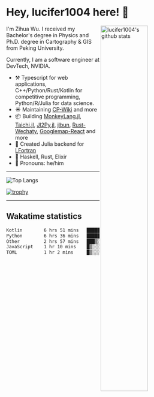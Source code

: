 # Hey, lucifer1004 here! :wave:

<img width="50%" align="right" alt="lucifer1004's github stats" src="https://github-readme-stats.vercel.app/api?username=lucifer1004&show_icons=true">

I'm Zihua Wu. I received my Bachelor's degree in Physics and Ph.D. degree in Cartography & GIS from Peking University.

Currently, I am a software engineer at DevTech, NVIDIA.

- :hammer_and_pick: Typescript for web applications, C++/Python/Rust/Kotlin for competitive programming, Python/R/Julia for data science.
- :sunny: Maintaining [CP-Wiki](https://cp-wiki.vercel.app) and more 
- :package: Building [MonkeyLang.jl](https://github.com/lucifer1004/MonkeyLang.jl), [Taichi.jl](https://github.com/lucifer1004/Taichi.jl), [Jl2Py.jl](https://github.com/lucifer1004/Jl2Py.jl), [jlbun](https://github.com/lucifer1004/jlbun), [Rust-Wechaty](https://github.com/wechaty/rust-wechaty), [Googlemap-React](https://github.com/googlemap-react/googlemap-react) and more
- :sparkler: Created Julia backend for [LFortran](https://github.com/lfortran/lfortran)
- :seedling: Haskell, Rust, Elixir
- :man: Pronouns: he/him

---

![Top Langs](https://github-readme-stats.vercel.app/api/top-langs/?username=lucifer1004&layout=compact)

[![trophy](https://github-profile-trophy.vercel.app/?username=ryo-ma)](https://github.com/ryo-ma/github-profile-trophy)

---

## Wakatime statistics

<!--START_SECTION:waka-->

```txt
Kotlin        6 hrs 51 mins   ████████░░░░░░░░░░░░░░░░░   31.86 %
Python        6 hrs 36 mins   ███████▓░░░░░░░░░░░░░░░░░   30.67 %
Other         2 hrs 57 mins   ███▒░░░░░░░░░░░░░░░░░░░░░   13.77 %
JavaScript    1 hr 10 mins    █▒░░░░░░░░░░░░░░░░░░░░░░░   05.42 %
TOML          1 hr 2 mins     █▒░░░░░░░░░░░░░░░░░░░░░░░   04.83 %
```

<!--END_SECTION:waka-->

